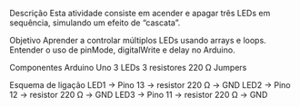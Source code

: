 Descrição
Esta atividade consiste em acender e apagar três LEDs em sequência, simulando um efeito de “cascata”.

Objetivo
Aprender a controlar múltiplos LEDs usando arrays e loops.
Entender o uso de pinMode, digitalWrite e delay no Arduino.

Componentes
Arduino Uno
3 LEDs
3 resistores 220 Ω
Jumpers

Esquema de ligação
LED1 → Pino 13 → resistor 220 Ω → GND
LED2 → Pino 12 → resistor 220 Ω → GND
LED3 → Pino 11 → resistor 220 Ω → GND